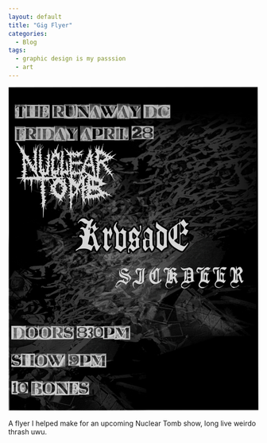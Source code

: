 ```yaml
---
layout: default
title: "Gig Flyer"
categories:
  - Blog
tags:
  - graphic design is my passsion
  - art
---
```

![NukTombDCFlyer](/assets/images/DCFlyer.png)

A flyer I helped make for an upcoming Nuclear Tomb show, long live weirdo thrash uwu.
